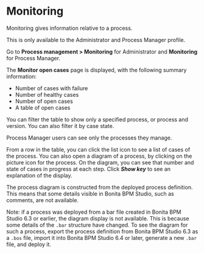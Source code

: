 # Monitoring
Monitoring gives information relative to a process.

This is only available to the Administrator and Process Manager profile.

Go to **Process management \> Monitoring** for Administrator and **Monitoring** for Process Manager.

The **Monitor open cases** page is displayed, with the following summary information:

* Number of cases with failure
* Number of healthy cases
* Number of open cases
* A table of open cases

You can filter the table to show only a specified process, or process and version. You can also filter it by case state.

Process Manager users can see only the processes they manage.

From a row in the table, you can click the list icon to see a list of cases of the process. 
You can also open a diagram of a process, by clicking on the picture icon for the process. On the diagram, you can see that number and state of cases in progress at each step.
Click **_Show key_** to see an explanation of the display. 

The process diagram is constructed from the deployed process definition. This means that some details visible in Bonita BPM Studio, such as comments, are not available.

Note: if a process was deployed from a bar file created in Bonita BPM Studio 6.3 or earlier, the diagram display is not available. 
This is because some details of the `.bar` structure have changed. 
To see the diagram for such a process, export the process definition from Bonita BPM Studio 6.3 as a `.bos` file, import it into Bonita BPM Studio 6.4 or later, generate a new `.bar` file, and deploy it.